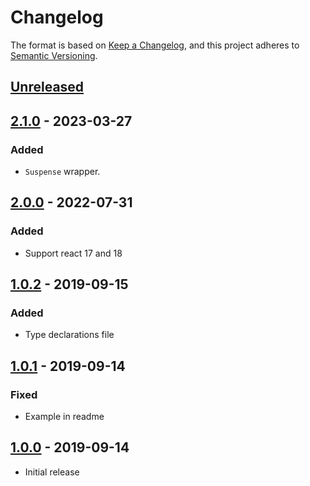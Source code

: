 # Changelog

The format is based on [Keep a Changelog](https://keepachangelog.com/en/1.0.0/),
and this project adheres to [Semantic Versioning](https://semver.org/spec/v2.0.0.html).

## [Unreleased][]

## [2.1.0][] - 2023-03-27

### Added
- `Suspense` wrapper.

## [2.0.0][] - 2022-07-31

### Added
- Support react 17 and 18

## [1.0.2][] - 2019-09-15

### Added
- Type declarations file

## [1.0.1][] - 2019-09-14

### Fixed
- Example in readme

## [1.0.0][] - 2019-09-14

- Initial release


[Unreleased]: https://github.com/Nabrok/react-lazy-no-flicker/compare/v2.1.0...HEAD
[2.1.0]: https://github.com/Nabrok/react-lazy-no-flicker/compare/v2.0.0...v2.1.0
[2.0.0]: https://github.com/Nabrok/react-lazy-no-flicker/compare/v1.0.2...v2.0.0
[1.0.2]: https://github.com/Nabrok/react-lazy-no-flicker/compare/v1.0.1...v1.0.2
[1.0.1]: https://github.com/Nabrok/react-lazy-no-flicker/compare/v1.0.0...v1.0.1
[1.0.0]: https://github.com/Nabrok/react-lazy-no-flicker/tree/v1.0.0

